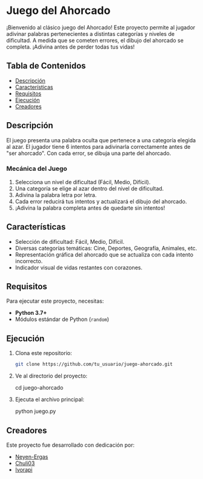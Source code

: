 # Juego del Ahorcado

¡Bienvenido al clásico juego del Ahorcado! Este proyecto permite al jugador adivinar palabras pertenecientes a distintas categorías y niveles de dificultad. A medida que se cometen errores, el dibujo del ahorcado se completa. ¡Adivina antes de perder todas tus vidas!

## Tabla de Contenidos

- [Descripción](#descripción)
- [Características](#características)
- [Requisitos](#requisitos)
- [Ejecución](#ejecución)
- [Creadores](#creadores)


## Descripción

El juego presenta una palabra oculta que pertenece a una categoría elegida al azar. El jugador tiene 6 intentos para adivinarla correctamente antes de "ser ahorcado". Con cada error, se dibuja una parte del ahorcado.

### Mecánica del Juego

1. Selecciona un nivel de dificultad (Fácil, Medio, Difícil).
2. Una categoría se elige al azar dentro del nivel de dificultad.
3. Adivina la palabra letra por letra.
4. Cada error reducirá tus intentos y actualizará el dibujo del ahorcado.
5. ¡Adivina la palabra completa antes de quedarte sin intentos!

## Características

- Selección de dificultad: Fácil, Medio, Difícil.
- Diversas categorías temáticas: Cine, Deportes, Geografía, Animales, etc.
- Representación gráfica del ahorcado que se actualiza con cada intento incorrecto.
- Indicador visual de vidas restantes con corazones.

## Requisitos

Para ejecutar este proyecto, necesitas:

- **Python 3.7+**
- Módulos estándar de Python (`random`)

## Ejecución

1. Clona este repositorio:

   ```bash
   git clone https://github.com/tu_usuario/juego-ahorcado.git
   
2. Ve al directorio del proyecto:
    
    cd juego-ahorcado

3. Ejecuta el archivo principal:

    python juego.py


## Creadores
Este proyecto fue desarrollado con dedicación por:

- [Neyen-Ergas](https://github.com/neyen-ergas)
- [Chuli03](https://github.com/chuli03)
- [Ivorapi](https://github.com/ivorapi)
